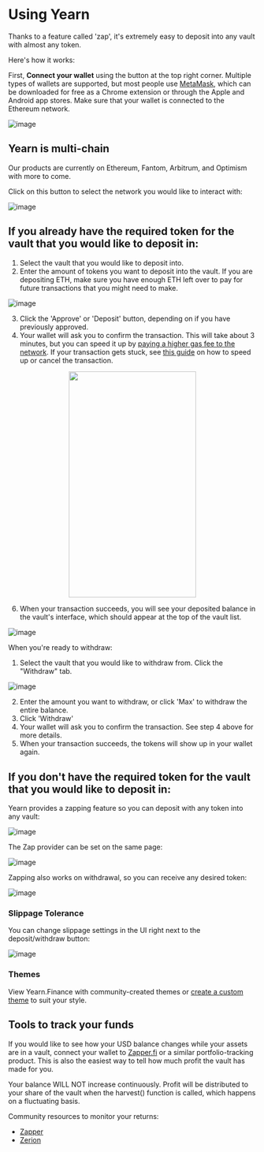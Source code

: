 # Using Yearn

Thanks to a feature called 'zap', it's extremely easy to deposit into any vault with almost any token.

Here's how it works:

First, **Connect your wallet** using the button at the top right corner. Multiple types of wallets are supported, but most people use [MetaMask](https://metamask.io/), which can be downloaded for free as a Chrome extension or through the Apple and Android app stores. Make sure that your wallet is connected to the Ethereum network.

![image](https://github.com/yearn/yearn-devdocs/assets/7863230/3b537d18-bbfe-449a-8d6d-d6b53c44e056)

## Yearn is multi-chain

Our products are currently on Ethereum, Fantom, Arbitrum, and Optimism with more to come.

Click on this button to select the network you would like to interact with:

![image](https://github.com/yearn/yearn-devdocs/assets/7863230/5a2d63ad-6a67-4622-b8d7-c44021efdfb5)

## If you **already have the required token** for the vault that you would like to deposit in:

1. Select the vault that you would like to deposit into.
2. Enter the amount of tokens you want to deposit into the vault. If you are depositing ETH, make sure you have enough ETH left over to pay for future transactions that you might need to make.

![image](https://github.com/yearn/yearn-devdocs/assets/7863230/b829c7f3-078c-4674-be24-3763443a4299)

3. Click the 'Approve' or 'Deposit' button, depending on if you have previously approved.
4. Your wallet will ask you to confirm the transaction. This will take about 3 minutes, but you can speed it up by [paying a higher gas fee to the network](https://blog.leverj.io/how-to-set-the-gas-limit-and-gas-price-in-metamask-1b33c38c32fd). If your transaction gets stuck, see [this guide](https://metamask.zendesk.com/hc/en-us/articles/360015489251-How-to-Speed-Up-or-Cancel-a-Pending-Transaction) on how to speed up or cancel the transaction.

<p align="center">
  <img width="258.75" height=" 459.75" src="https://i.imgur.com/qjryeGD.png" className="topRightImg"/>
</p>

6. When your transaction succeeds, you will see your deposited balance in the vault's interface, which should appear at the top of the vault list.

![image](https://github.com/yearn/yearn-devdocs/assets/7863230/5b2c2308-0384-4446-ab12-2fc23d8cc829)

When you're ready to withdraw:

1. Select the vault that you would like to withdraw from. Click the "Withdraw" tab.

![image](https://github.com/yearn/yearn-devdocs/assets/7863230/935b97f8-b740-432a-bd89-543ff0cce484)

2. Enter the amount you want to withdraw, or click 'Max' to withdraw the entire balance.
3. Click 'Withdraw'
4. Your wallet will ask you to confirm the transaction. See step 4 above for more details.
5. When your transaction succeeds, the tokens will show up in your wallet again.

## If you **don't have the required token** for the vault that you would like to deposit in:

Yearn provides a zapping feature so you can deposit with any token into any vault:

![image](https://github.com/yearn/yearn-devdocs/assets/7863230/63cb991c-71de-4840-8bf2-38084e7ab907)

The Zap provider can be set on the same page:

![image](https://github.com/yearn/yearn-devdocs/assets/7863230/87d20e40-2792-4790-a3f9-d7cb0d6ed961)

Zapping also works on withdrawal, so you can receive any desired token:

![image](https://github.com/yearn/yearn-devdocs/assets/7863230/0a6e66de-222a-471c-9003-071bdf87e042)

### Slippage Tolerance

You can change slippage settings in the UI right next to the deposit/withdraw button:

![image](https://github.com/yearn/yearn-devdocs/assets/7863230/447f443e-d664-4a9c-bfdd-341335ea0dc5)

### Themes
View Yearn.Finance with community-created themes or [create a custom theme](https://github.com/yearn/yearn-finance-v3/tree/develop/src/client/themes) to suit your style.

## Tools to track your funds

If you would like to see how your USD balance changes while your assets are in a vault, connect your wallet to [Zapper.fi](https://zapper.fi) or a similar portfolio-tracking product. This is also the easiest way to tell how much profit the vault has made for you.

Your balance WILL NOT increase continuously. Profit will be distributed to your share of the vault when the harvest() function is called, which happens on a fluctuating basis.

Community resources to monitor your returns:

- [Zapper](https://zapper.fi/)
- [Zerion](https://app.zerion.io/)

